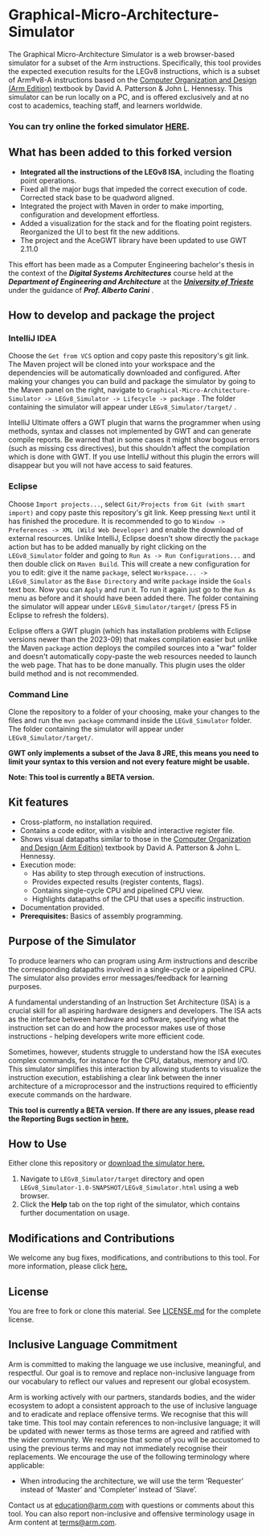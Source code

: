 
# Graphical-Micro-Architecture-Simulator

The Graphical Micro-Architecture Simulator is a web browser-based simulator for a subset of the Arm instructions. Specifically, this tool provides the expected execution results for the LEGv8 instructions, which is a subset of Arm®v8-A instructions based on the [Computer Organization and Design (Arm Edition)](https://www.elsevier.com/books/computer-organization-and-design-arm-edition/patterson/978-0-12-801733-3) textbook by David A. Patterson & John L. Hennessy. This simulator can be run locally on a PC, and is offered exclusively and at no cost to academics, teaching staff, and learners worldwide.

### You can try online the forked simulator [HERE](https://simdeistud.github.io/LEGv8-Simulator/).

## What has been added to this forked version

* **Integrated all the instructions of the LEGv8 ISA**, including the floating point operations.
* Fixed all the major bugs that impeded the correct execution of code. Corrected stack base to be quadword aligned.
* Integrated the project with Maven in order to make importing, configuration and development effortless.
* Added a visualization for the stack and for the floating point registers. Reorganized the UI to best fit the new additions.
* The project and the AceGWT library have been updated to use GWT 2.11.0

This effort has been made as a Computer Engineering bachelor's thesis in the context of the **_Digital Systems Architectures_** course held at the **_Department of Engineering and Architecture_** at the **_[University of Trieste](https://www.units.it/en)_** under the guidance of _**Prof. Alberto Carini**_ .

## How to develop and package the project

### IntelliJ IDEA
Choose the `Get from VCS` option and copy paste this repository's git link. The Maven project will be cloned into your workspace and the dependencies will be automatically downloaded and configured.
After making your changes you can build and package the simulator by going to the Maven panel on the right, navigate to `Graphical-Micro-Architecture-Simulator -> LEGv8_Simulator -> Lifecycle -> package` .
The folder containing the simulator will appear under `LEGv8_Simulator/target/` . 

IntelliJ Ultimate offers a GWT plugin that warns the programmer when using methods, syntax and classes not implemented by GWT and can generate compile reports.
Be warned that in some cases it might show bogous errors (such as missing css directives), 
but this shouldn't affect the compilation which is done with GWT.
If you use IntelliJ without this plugin the errors will disappear but you will not have access to said features.

### Eclipse
Choose `Import projects...`, select `Git/Projects from Git (with smart import)` and copy paste this repository's git link. Keep pressing `Next` until it has finished the procedure. It is recommended to go to `Window -> Preferences -> XML (Wild Web Developer)` and enable the download of external resources. Unlike IntelliJ, Eclipse doesn't show directly the `package` action but has to be added manually by right clicking on the `LEGv8_Simulator` folder and going to `Run As -> Run Configurations...` and then double click on `Maven Build`. This will create a new configuration for you to edit: give it the name `package`, select `Workspace... -> LEGv8_Simulator` as the `Base Directory` and write `package` inside the `Goals` text box. Now you can `Apply` and run it. To run it again just go to the `Run As` menu as before and it should have been added there.
The folder containing the simulator will appear under `LEGv8_Simulator/target/` (press F5 in Eclipse to refresh the folders).

Eclipse offers a GWT plugin (which has installation problems with Eclipse versions newer than the 2023-09) that makes compilation easier 
but unlike the Maven `package` action deploys the compiled sources into a "war" folder and doesn't automatically copy-paste the web 
resources needed to launch the web page. That has to be done manually. This plugin uses the older build method and is not recommended.

### Command Line
Clone the repository to a folder of your choosing, make your changes to the files and run the `mvn package` command inside the `LEGv8_Simulator` folder.
 The folder containing the simulator will appear under `LEGv8_Simulator/target/`.

**GWT only implements a subset of the Java 8 JRE, this means you need to limit your syntax to this version and not every
feature might be usable.**

**Note: This tool is currently a BETA version.**

 
 ## Kit features

* Cross-platform, no installation required.
* Contains a code editor, with a visible and interactive register file.
* Shows visual datapaths similar to those in the [Computer Organization and Design (Arm Edition)](https://www.elsevier.com/books/computer-organization-and-design-arm-edition/patterson/978-0-12-801733-3) textbook by David A. Patterson & John L. Hennessy. 
* Execution mode:
    * Has ability to step through execution of instructions.
    * Provides expected results (register contents, flags).
    * Contains single-cycle CPU and pipelined CPU view.
    * Highlights datapaths of the CPU that uses a specific instruction. 
* Documentation provided.
* **Prerequisites:** Basics of assembly programming.


## Purpose of the Simulator
To produce learners who can program using Arm instructions and describe the corresponding datapaths involved in a single-cycle or a pipelined CPU. The simulator also provides error messages/feedback for learning purposes. 

A fundamental understanding of an Instruction Set Architecture (ISA) is a crucial skill for all aspiring hardware designers and developers. The ISA acts as the interface between hardware and software, specifying what the instruction set can do and how the processor makes use of those instructions - helping developers write more efficient code.

Sometimes, however, students struggle to understand how the ISA executes complex commands, for instance for the CPU, databus, memory and I/O. This simulator simplifies this interaction by allowing students to visualize the instruction execution, establishing a clear link between the inner architecture of a microprocessor and the instructions required to efficiently execute commands on the hardware.

**This tool is currently a BETA version. If there are any issues, please read the Reporting Bugs section in [here.](https://github.com/arm-university/Graphical-Micro-Architecture-Simulator/blob/main/Contributions_and_Modifications/Contributions_And_Modifications.md)**

## How to Use
Either clone this repository or [download the simulator here.](https://github.com/arm-university/Graphical-Micro-Architecture-Simulator/archive/refs/heads/main.zip)


1.	Navigate to `LEGv8_Simulator/target` directory and open `LEGv8_Simulator-1.0-SNAPSHOT/LEGv8_Simulator.html` using a web browser. 
2.	Click the **Help** tab on the top right of the simulator, which contains further documentation on usage. 

## Modifications and Contributions
We welcome any bug fixes, modifications, and contributions to this tool. For more information, please click [here.](https://github.com/arm-university/Graphical-Micro-Architecture-Simulator/tree/main/Contributions_and_Modifications)

## License
You are free to fork or clone this material. See [LICENSE.md](https://github.com/arm-university/Graphical-Micro-Architecture-Simulator/blob/main/License/LICENSE.md) for the complete license.

## Inclusive Language Commitment
Arm is committed to making the language we use inclusive, meaningful, and respectful. Our goal is to remove and replace non-inclusive language from our vocabulary to reflect our values and represent our global ecosystem.
 
Arm is working actively with our partners, standards bodies, and the wider ecosystem to adopt a consistent approach to the use of inclusive language and to eradicate and replace offensive terms. We recognise that this will take time. This tool may contain references to non-inclusive language; it will be updated with newer terms as those terms are agreed and ratified with the wider community. We recognise that some of you will be accustomed to using the previous terms and may not immediately recognise their replacements. We encourage the use of the following terminology where applicable:

* When introducing the architecture, we will use the term ‘Requester’ instead of ‘Master’ and ‘Completer’ instead of ‘Slave’. 

 
Contact us at education@arm.com with questions or comments about this tool. You can also report non-inclusive and offensive terminology usage in Arm content at terms@arm.com.
